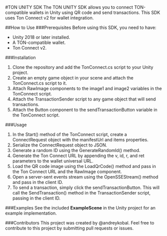#TON UNITY SDK
The TON UNITY SDK allows you to connect TON-compatible wallets in Unity using QR code and send transactions. This SDK uses Ton Connect v2 for wallet integration.

##How to Use
###Prerequisites
Before using this SDK, you need to have:

* Unity 2018 or later installed.
* A TON-compatible wallet.
* Ton Connect v2.

###Installation
1. Clone the repository and add the TonConnect.cs script to your Unity project.
2. Create an empty game object in your scene and attach the TonConnect.cs script to it.
3. Attach RawImage components to the image1 and image2 variables in the TonConnect script.
4. Attach the TransactionSender script to any game object that will send transactions.
5. Attach the Button component to the sendTransactionButton variable in the TonConnect script.

###Usage
1. In the Start() method of the TonConnect script, create a ConnectRequest object with the manifestUrl and items properties.
2. Serialize the ConnectRequest object to JSON.
3. Generate a random ID using the GenerateRandomId() method.
4. Generate the Ton Connect URL by appending the v, id, r, and ret parameters to the wallet universal URL.
5. Load the QR code image using the LoadQrCode() method and pass in the Ton Connect URL and the RawImage component.
6. Open a server-sent events stream using the OpenSSEStream() method and pass in the client ID.
7. To send a transaction, simply click the sendTransactionButton. This will call the SendTransaction() method in the TransactionSender script, passing in the client ID.

###Examples
See the included **ExampleScene** in the Unity project for an example implementation.

###Contributors
This project was created by @andreykobal. Feel free to contribute to this project by submitting pull requests or issues.

